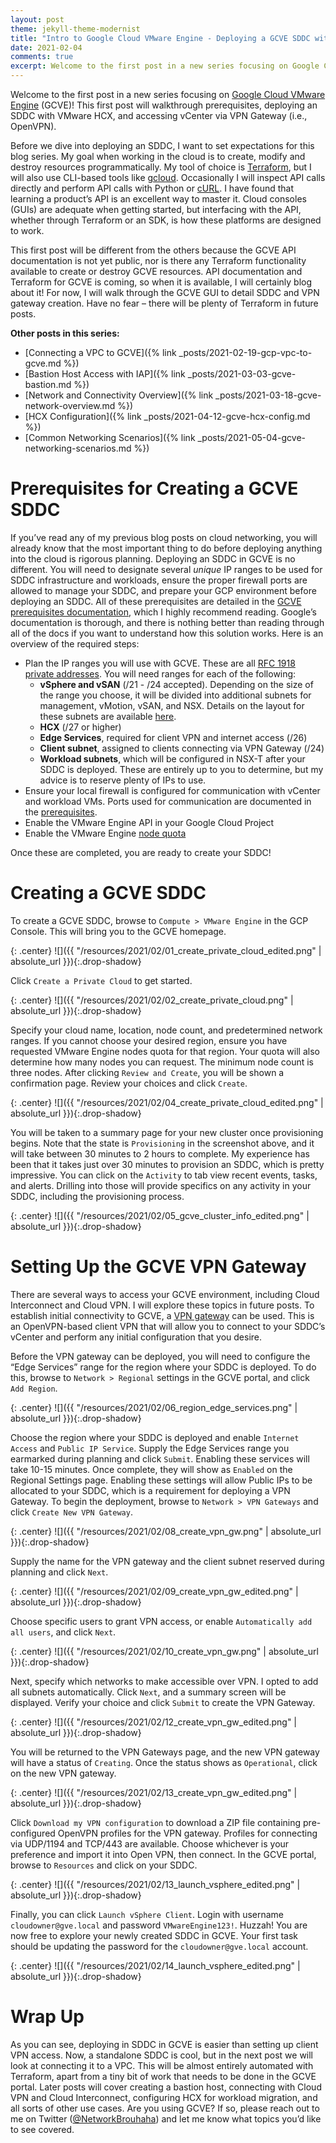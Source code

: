 ```yaml
---
layout: post
theme: jekyll-theme-modernist
title: "Intro to Google Cloud VMware Engine - Deploying a GCVE SDDC with HCX"
date: 2021-02-04
comments: true
excerpt: Welcome to the first post in a new series focusing on Google Cloud VMware Engine (GCVE)! This first post will walkthrough prerequisites, deploying an SDDC with VMware HCX, and accessing vCenter via VPN Gateway.<p>
---
```


Welcome to the first post in a new series focusing on [Google Cloud VMware Engine](https://cloud.google.com/vmware-engine) (GCVE)! This first post will walkthrough prerequisites, deploying an SDDC with VMware HCX, and accessing vCenter via VPN Gateway (i.e., OpenVPN).

Before we dive into deploying an SDDC, I want to set expectations for this blog series. My goal when working in the cloud is to create, modify and destroy resources programmatically. My tool of choice is [Terraform](https://www.terraform.io/), but I will also use CLI-based tools like [gcloud](https://cloud.google.com/sdk/gcloud). Occasionally I will inspect API calls directly and perform API calls with Python or [cURL](https://github.com/curl/curl). I have found that learning a product’s API is an excellent way to master it. Cloud consoles (GUIs) are adequate when getting started, but interfacing with the API, whether through Terraform or an SDK, is how these platforms are designed to work. 

This first post will be different from the others because the GCVE API documentation is not yet public, nor is there any Terraform functionality available to create or destroy GCVE resources. API documentation and Terraform for GCVE is coming, so when it is available, I will certainly blog about it! For now, I will walk through the GCVE GUI to detail SDDC and VPN gateway creation. Have no fear – there will be plenty of Terraform in future posts.

**Other posts in this series:**

* [Connecting a VPC to GCVE]({% link _posts/2021-02-19-gcp-vpc-to-gcve.md %})
* [Bastion Host Access with IAP]({% link _posts/2021-03-03-gcve-bastion.md %})
* [Network and Connectivity Overview]({% link _posts/2021-03-18-gcve-network-overview.md %})
* [HCX Configuration]({% link _posts/2021-04-12-gcve-hcx-config.md %})
* [Common Networking Scenarios]({% link _posts/2021-05-04-gcve-networking-scenarios.md %})

# Prerequisites for Creating a GCVE SDDC

If you’ve read any of my previous blog posts on cloud networking, you will already know that the most important thing to do before deploying anything into the cloud is rigorous planning. Deploying an SDDC in GCVE is no different. You will need to designate several *unique* IP ranges to be used for SDDC infrastructure and workloads, ensure the proper firewall ports are allowed to manage your SDDC, and prepare your GCP environment before deploying an SDDC. All of these prerequisites are detailed in the [GCVE prerequisites documentation](https://cloud.google.com/vmware-engine/docs/quickstart-prerequisites), which I highly recommend reading. Google’s documentation is thorough, and there is nothing better than reading through all of the docs if you want to understand how this solution works. Here is an overview of the required steps:

* Plan the IP ranges you will use with GCVE. These are all [RFC 1918 private addresses](https://en.wikipedia.org/wiki/Private_network). You will need ranges for each of the following:
    * **vSphere and vSAN** (/21 - /24 accepted). Depending on the size of the range you choose, it will be divided into additional subnets for management, vMotion, vSAN, and NSX. Details on the layout for these subnets are available [here](https://cloud.google.com/vmware-engine/docs/concepts-vlans-subnets#management_network_cidr_range_breakdown).
    * **HCX** (/27 or higher)
    * **Edge Services**, required for client VPN and internet access (/26)
    * **Client subnet**, assigned to clients connecting via VPN Gateway (/24)
    * **Workload subnets**, which will be configured in NSX-T after your SDDC is deployed. These are entirely up to you to determine, but my advice is to reserve plenty of IPs to use.
* Ensure your local firewall is configured for communication with vCenter and workload VMs. Ports used for communication are documented in the [prerequisites](https://cloud.google.com/vmware-engine/docs/quickstart-prerequisites#firewall-port-requirements).
* Enable the VMware Engine API in your Google Cloud Project
* Enable the VMware Engine [node quota](https://cloud.google.com/vmware-engine/quotas)

Once these are completed, you are ready to create your SDDC!

# Creating a GCVE SDDC

To create a GCVE SDDC, browse to `Compute > VMware Engine` in the GCP Console. This will bring you to the GCVE homepage.

{: .center}
![]({{ "/resources/2021/02/01_create_private_cloud_edited.png" | absolute_url }}){:.drop-shadow}

Click `Create a Private Cloud` to get started.

{: .center}
![]({{ "/resources/2021/02/02_create_private_cloud.png" | absolute_url }}){:.drop-shadow}

Specify your cloud name, location, node count, and predetermined network ranges. If you cannot choose your desired region, ensure you have requested VMware Engine nodes quota for that region. Your quota will also determine how many nodes you can request. The minimum node count is three nodes. After clicking `Review and Create`, you will be shown a confirmation page. Review your choices and click `Create`.

{: .center}
![]({{ "/resources/2021/02/04_create_private_cloud_edited.png" | absolute_url }}){:.drop-shadow}

You will be taken to a summary page for your new cluster once provisioning begins. Note that the state is `Provisioning` in the screenshot above, and it will take between 30 minutes to 2 hours to complete. My experience has been that it takes just over 30 minutes to provision an SDDC, which is pretty impressive. You can click on the `Activity` to tab view recent events, tasks, and alerts. Drilling into those will provide specifics on any activity in your SDDC, including the provisioning process. 

{: .center}
![]({{ "/resources/2021/02/05_gcve_cluster_info_edited.png" | absolute_url }}){:.drop-shadow}

# Setting Up the GCVE VPN Gateway

There are several ways to access your GCVE environment, including Cloud Interconnect and Cloud VPN. I will explore these topics in future posts. To establish initial connectivity to GCVE, a [VPN gateway](https://cloud.google.com/vmware-engine/docs/networking/howto-vpn-configure) can be used. This is an OpenVPN-based client VPN that will allow you to connect to your SDDC’s vCenter and perform any initial configuration that you desire.

Before the VPN gateway can be deployed, you will need to configure the “Edge Services” range for the region where your SDDC is deployed. To do this, browse to `Network > Regional` settings in the GCVE portal, and click `Add Region`.

{: .center}
![]({{ "/resources/2021/02/06_region_edge_services.png" | absolute_url }}){:.drop-shadow}

Choose the region where your SDDC is deployed and enable `Internet Access` and `Public IP Service`. Supply the Edge Services range you earmarked during planning and click `Submit`. Enabling these services will take 10-15 minutes. Once complete, they will show as `Enabled` on the Regional Settings page. Enabling these settings will allow Public IPs to be allocated to your SDDC, which is a requirement for deploying a VPN Gateway. To begin the deployment, browse to `Network > VPN Gateways` and click `Create New VPN Gateway`.

{: .center}
![]({{ "/resources/2021/02/08_create_vpn_gw.png" | absolute_url }}){:.drop-shadow}

Supply the name for the VPN gateway and the client subnet reserved during planning and click `Next`.

{: .center}
![]({{ "/resources/2021/02/09_create_vpn_gw_edited.png" | absolute_url }}){:.drop-shadow}

Choose specific users to grant VPN access, or enable `Automatically add all users`, and click `Next`.

{: .center}
![]({{ "/resources/2021/02/10_create_vpn_gw.png" | absolute_url }}){:.drop-shadow}

Next, specify which networks to make accessible over VPN. I opted to add all subnets automatically. Click `Next`, and a summary screen will be displayed. Verify your choice and click `Submit` to create the VPN Gateway.

{: .center}
![]({{ "/resources/2021/02/12_create_vpn_gw_edited.png" | absolute_url }}){:.drop-shadow}

You will be returned to the VPN Gateways page, and the new VPN gateway will have a status of `Creating`. Once the status shows as `Operational`, click on the new VPN gateway.

{: .center}
![]({{ "/resources/2021/02/13_create_vpn_gw_edited.png" | absolute_url }}){:.drop-shadow}

Click `Download my VPN configuration` to download a ZIP file containing pre-configured OpenVPN profiles for the VPN gateway. Profiles for connecting via UDP/1194 and TCP/443 are available. Choose whichever is your preference and import it into Open VPN, then connect. In the GCVE portal, browse to `Resources` and click on your SDDC.

{: .center}
![]({{ "/resources/2021/02/13_launch_vsphere_edited.png" | absolute_url }}){:.drop-shadow}

Finally, you can click `Launch vSphere Client`. Login with username `cloudowner@gve.local` and password `VMwareEngine123!`. Huzzah! You are now free to explore your newly created SDDC in GCVE. Your first task should be updating the password for the `cloudowner@gve.local`  account.

{: .center}
![]({{ "/resources/2021/02/14_launch_vsphere_edited.png" | absolute_url }}){:.drop-shadow}

# Wrap Up

As you can see, deploying in SDDC in GCVE is easier than setting up client VPN access. Now, a standalone SDDC is cool, but in the next post we will look at connecting it to a VPC. This will be almost entirely automated with Terraform, apart from a tiny bit of work that needs to be done in the GCVE portal. Later posts will cover creating a bastion host, connecting with Cloud VPN and Cloud Interconnect, configuring HCX for workload migration, and all sorts of other use cases. Are you using GCVE? If so, please reach out to me on Twitter ([@NetworkBrouhaha](https://www.twitter.com/networkbrouhaha)) and let me know what topics you’d like to see covered.